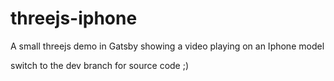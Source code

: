 # threejs-iphone
A small threejs demo in Gatsby showing a video playing on an Iphone model

switch to the dev branch for source code ;)
